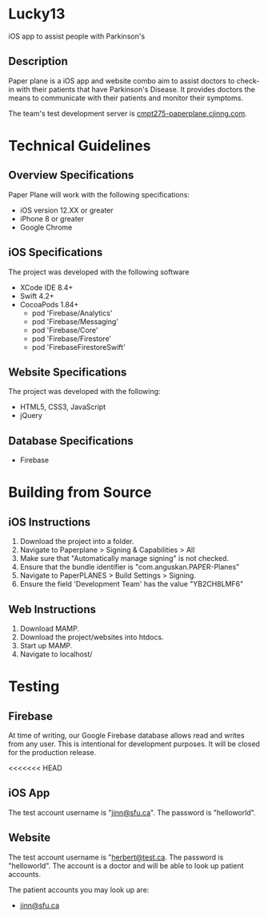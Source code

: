 # Lucky13
iOS app to assist people with Parkinson's

## Description
Paper plane is a iOS app and website combo aim to assist doctors to check-in with their patients that have Parkinson's Disease. It provides doctors the means to communicate with their patients and monitor their symptoms.

The team's test development server is [cmpt275-paperplane.cjinng.com](http://cmpt275-paperplane.cjinng.com/).

# Technical Guidelines
## Overview Specifications
Paper Plane will work with the following  specifications:
- iOS version 12.XX or greater
- iPhone 8 or greater
- Google Chrome

## iOS Specifications
The project was developed with the following software
- XCode IDE 8.4+
- Swift 4.2+
- CocoaPods 1.84+
  - pod 'Firebase/Analytics'
  - pod 'Firebase/Messaging'
  - pod 'Firebase/Core'
  - pod 'Firebase/Firestore'
  - pod 'FirebaseFirestoreSwift'

## Website Specifications
The project was developed with the following:
- HTML5, CSS3, JavaScript
- jQuery

## Database Specifications
- Firebase

# Building from Source
## iOS Instructions
1. Download the project into a folder.
2. Navigate to Paperplane > Signing & Capabilities > All
3. Make sure that "Automatically manage signing" is not checked.
4. Ensure that the bundle identifier is "com.anguskan.PAPER-Planes"
5. Navigate to PaperPLANES > Build Settings > Signing.
6. Ensure the field 'Development Team' has the value "YB2CH8LMF6"

## Web Instructions
1. Download MAMP.
2. Download the project/websites into htdocs.
3. Start up MAMP.
4. Navigate to localhost/<project-directory-inside-htdocs>

# Testing
## Firebase
At time of writing, our Google Firebase database allows read and writes from any user. This is intentional for development purposes. It will be closed for the production release.

<<<<<<< HEAD
## iOS App
The test account username is "jinn@sfu.ca". The password is "helloworld".

## Website
The test account username is "herbert@test.ca. The password is "helloworld". The account is a doctor and will be able to look up patient accounts.

The patient accounts you may look up are:
- jinn@sfu.ca
